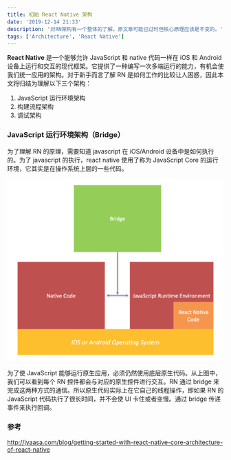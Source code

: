 ```yaml
---
title: 初始 React Native 架构
date: '2019-12-14 21:33'
description: '对RN架构有一个整体的了解，原文章可能已过时但核心原理应该是不变的。'
tags: ['Architecture', 'React Native']
---
```


**React Native** 是一个能够允许 JavaScript 和 native 代码一样在 iOS 和 Android 设备上运行和交互的现代框架。它提供了一种编写一次多端运行的能力，有机会使我们统一应用的架构。对于新手而言了解 RN 是如何工作的比较让人困惑，因此本文将归结为理解以下三个架构：

1. JavaScript 运行环境架构
2. 构建流程架构
3. 调试架构

### JavaScript 运行环境架构（Bridge）

为了理解 RN 的原理，需要知道 javascript 在 iOS/Android 设备中是如何执行的。为了 javascript 的执行，react native 使用了称为 JavaScript Core 的运行环境，它其实是在操作系统上层的一些代码。

![architecture of rn](architecture-of-rn.png)

为了使 JavaScript 能够运行原生应用，必须仍然使用底层原生代码。从上图中，我们可以看到每个 RN 控件都会与对应的原生控件进行交互。RN 通过 bridge 来完成这两种方式的通信。所以原生代码实际上在它自己的线程操作，即如果 RN 的 JavaScript 代码执行了很长时间，并不会使 UI 卡住或者变慢。通过 bridge 传递事件来执行回调。

### 参考

<http://jyaasa.com/blog/getting-started-with-react-native-core-architecture-of-react-native>
